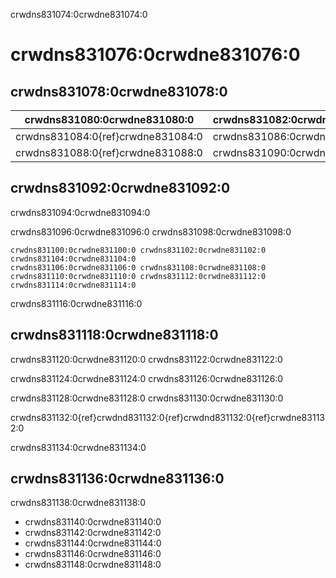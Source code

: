 crwdns831074:0crwdne831074:0
# crwdns831076:0crwdne831076:0

## crwdns831078:0crwdne831078:0

| crwdns831080:0crwdne831080:0      | crwdns831082:0crwdne831082:0 |
| --------------------------------- | ---------------------------- |
| crwdns831084:0{ref}crwdne831084:0 | crwdns831086:0crwdne831086:0 |
| crwdns831088:0{ref}crwdne831088:0 | crwdns831090:0crwdne831090:0 |

## crwdns831092:0crwdne831092:0

crwdns831094:0crwdne831094:0

crwdns831096:0crwdne831096:0 crwdns831098:0crwdne831098:0

```{figure} ../figures/orcid-ids.jpg
crwdns831100:0crwdne831100:0 crwdns831102:0crwdne831102:0 crwdns831104:0crwdne831104:0
crwdns831106:0crwdne831106:0 crwdns831108:0crwdne831108:0 crwdns831110:0crwdne831110:0 crwdns831112:0crwdne831112:0 crwdns831114:0crwdne831114:0
```

crwdns831116:0crwdne831116:0
## crwdns831118:0crwdne831118:0

crwdns831120:0crwdne831120:0 crwdns831122:0crwdne831122:0

crwdns831124:0crwdne831124:0 crwdns831126:0crwdne831126:0

crwdns831128:0crwdne831128:0 crwdns831130:0crwdne831130:0

crwdns831132:0{ref}crwdnd831132:0{ref}crwdnd831132:0{ref}crwdne831132:0

crwdns831134:0crwdne831134:0
## crwdns831136:0crwdne831136:0

crwdns831138:0crwdne831138:0
- crwdns831140:0crwdne831140:0
- crwdns831142:0crwdne831142:0
- crwdns831144:0crwdne831144:0
- crwdns831146:0crwdne831146:0
- crwdns831148:0crwdne831148:0
